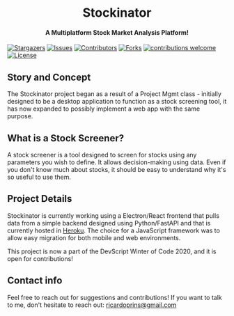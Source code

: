 
<h1 align = "center" >Stockinator </h1>
<h4 align = "center" >A Multiplatform Stock Market Analysis Platform! </h4>


[![Stargazers](https://img.shields.io/github/stars/ricardoprins/stockinator?style=for-the-badge)](https://github.com//ricardoprins/stockinator/stargazers)
[![Issues](https://img.shields.io/github/issues/ricardoprins/stockinator?style=for-the-badge)](https://github.com/ricardoprins/stockinator/issues)
[![Contributors](https://img.shields.io/github/contributors/ricardoprins/stockinator?style=for-the-badge)](https://img.shields.io/github/contributors/ricardoprins/stockinator)
[![Forks](https://img.shields.io/github/forks/ricardoprins/stockinator?style=for-the-badge)](https://github.com//ricardoprins/stockinator/network/members)
[![contributions welcome](https://img.shields.io/badge/contributions-welcome-brightgreen.svg?style=for-the-badge)](https://github.com/ricardoprins/stockinator/issues)
[![License](https://img.shields.io/github/license/ricardoprins/stockinator?style=for-the-badge)](https://github.com/ricardoprins/stockinator)


## Story and Concept
The Stockinator project began as a result of a Project Mgmt class - initially designed to be a desktop application to function as a stock screening tool, it has now expanded to possibly implement a web app with the same purpose.

## What is a Stock Screener?
A stock screener is a tool designed to screen for stocks using any parameters you wish to define. It allows decision-making using data. Even if you don't know much about stocks, it should be easy to understand why it's so useful to use them.

## Project Details
Stockinator is currently working using a Electron/React frontend that pulls data from a simple backend designed using Python/FastAPI and that is currently hosted in [Heroku](https://stockinator-data.herokuapp.com/stock/MSFT). The choice for a JavaScript framework was to allow easy migration for both mobile and web environments.

This project is now a part of the DevScript Winter of Code 2020, and it is open for contributions!

## Contact info
Feel free to reach out for suggestions and contributions! If you want to talk to me, don't hesitate to reach out: ricardoprins@gmail.com

